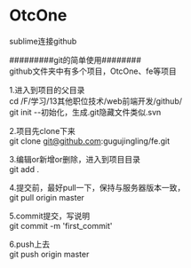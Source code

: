 # OtcOne
sublime连接github


#########git的简单使用########
<br>
github文件夹中有多个项目，OtcOne、fe等项目


1.进入到项目的父目录<br>
cd /F/学习/13其他职位技术/web前端开发/github/ <br>
git init --初始化，生成.git隐藏文件类似.svn

2.项目先clone下来<br>
git clone git@github.com:gugujingling/fe.git

3.编辑or新增or删除，进入到项目目录<br>
git add .

4.提交前，最好pull一下，保持与服务器版本一致，<br>
git pull origin master

5.commit提交，写说明<br>
git commit -m 'first_commit'

6.push上去<br>
git push origin master



